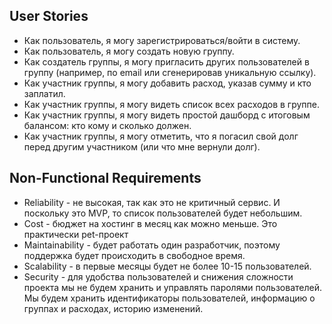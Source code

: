 
## User Stories

- Как пользователь, я могу зарегистрироваться/войти в систему.
- Как пользователь, я могу создать новую группу.
- Как создатель группы, я могу пригласить других пользователей в группу (например, по email или сгенерировав уникальную ссылку).
- Как участник группы, я могу добавить расход, указав сумму и кто заплатил.
- Как участник группы, я могу видеть список всех расходов в группе.
- Как участник группы, я могу видеть простой дашборд с итоговым балансом: кто кому и сколько должен.
- Как участник группы, я могу отметить, что я погасил свой долг перед другим участником (или что мне вернули долг).

## Non-Functional Requirements

- Reliability - не высокая, так как это не критичный сервис. И поскольку это MVP, то список пользователей будет небольшим.
- Cost - бюджет на хостинг в месяц как можно меньше. Это практически pet-проект
- Maintainability - будет работать один разработчик, поэтому поддержка будет происходить в свободное время.
- Scalability - в первые месяцы будет не более 10-15 пользователей.
- Security - для удобства пользователей и снижения сложности проекта мы не будем хранить и управлять паролями пользователей. Мы будем хранить идентификаторы пользователей, информацию о группах и расходах, историю изменений.